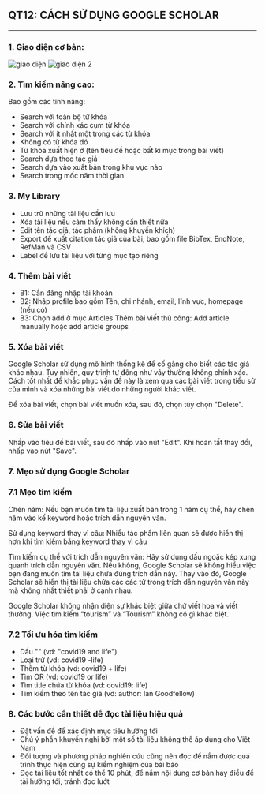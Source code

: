 ## QT12: CÁCH SỬ DỤNG GOOGLE SCHOLAR
---

### 1. Giao diện cơ bản:
![giao diện](https://maas.vn/wp-content/uploads/2020/06/N%C3%BAt-save-1.png)
![giao diện 2](https://maas.vn/wp-content/uploads/2020/06/Th%C3%AAm-ti%C3%AAu-%C4%91%E1%BB%81-1.png)

### 2. Tìm kiếm nâng cao:

Bao gồm các tính năng:
- Search với toàn bộ từ khóa
- Search với chính xác cụm từ khóa
- Search với ít nhất một trong các từ khóa
- Không có từ khóa đó
- Từ khóa xuất hiện ở (tên tiêu đề hoặc bất kì mục trong bài viết)
- Search dựa theo tác giả
- Search dựa vào xuất bản trong khu vực nào
- Search trong mốc năm thời gian

### 3. My Library
- Lưu trữ những tài liệu cần lưu
- Xóa tài liệu nếu cảm thấy không cần thiết nữa
- Edit tên tác giả, tác phẩm (không khuyến khích)
- Export để xuất citation tác giả của bài, bao gồm file BibTex, EndNote, RefMan và CSV
- Label để lưu tài liệu với từng mục tạo riêng

### 4. Thêm bài viết
- B1: Cần đăng nhập tài khoản
- B2: Nhập profile bao gồm Tên, chi nhánh, email, lĩnh vực, homepage (nếu có)
- B3: Chọn add ở mục Articles
 Thêm bài viết thủ công: Add article manually hoặc add article groups

### 5. Xóa bài viết
Google Scholar sử dụng mô hình thống kê để cố gắng cho biết các tác giả khác nhau. Tuy nhiên, quy trình tự động như vậy thường không chính xác. Cách tốt nhất để khắc phục vấn đề này là xem qua các bài viết trong tiểu sử của mình và xóa những bài viết do những người khác viết.

Để xóa bài viết, chọn bài viết muốn xóa, sau đó, chọn tùy chọn "Delete".

### 6. Sửa bài viết
Nhấp vào tiêu đề bài viết, sau đó nhấp vào nút "Edit". Khi hoàn tất thay đổi, nhấp vào nút "Save".

### 7. Mẹo sử dụng Google Scholar
### 7.1 Mẹo tìm kiếm
Chèn năm: Nếu bạn muốn tìm tài liệu xuất bản trong 1 năm cụ thể, hãy chèn năm vào kế keyword hoặc trích dẫn nguyên văn.


Sử dụng keyword thay vì câu: Nhiều tác phẩm liên quan sẽ được hiển thị hơn khi tìm kiếm bằng keyword thay vì câu

Tìm kiếm cụ thể với trích dẫn nguyên văn: Hãy sử dụng dấu ngoặc kép xung quanh trích dẫn nguyên văn. Nếu không, Google Scholar sẽ không hiểu việc bạn đang muốn tìm tài liệu chứa đúng trích dẫn này. Thay vào đó, Google Scholar sẽ hiển thị tài liệu chứa các các từ trong trích dẫn nguyên văn này mà không nhất thiết phải ở cạnh nhau.

Google Scholar không nhận diện sự khác biệt giữa chứ viết hoa và viết thường. Việc tìm kiếm “tourism” và “Tourism” không có gì khác biệt.

### 7.2 Tối ưu hóa tìm kiếm
- Dấu "" (vd: "covid19 and life")
- Loại trừ (vd: covid19 -life)
- Thêm từ khóa (vd: covid19 + life)
- Tìm OR (vd: covid19 or life)
- Tìm title chứa từ khóa (vd: covid19: life)
- Tìm kiếm theo tên tác giả (vd: author: Ian Goodfellow)

### 8. Các bước cần thiết dể đọc tài liệu hiệu quả

- Đặt vấn đề để xác định mục tiêu hướng tới 
- Chú ý phần khuyến nghị bởi một số tài liệu không thể áp dụng cho Việt Nam
- Đối tượng và phương pháp nghiên cứu cũng nên đọc để nắm được quá trình thực hiện cùng sự kiểm nghiệm của bài báo
- Đọc tài liệu tốt nhất có thể 10 phút, để nắm nội dung cơ bản hay điều đề tài hướng tới, tránh đọc lướt
